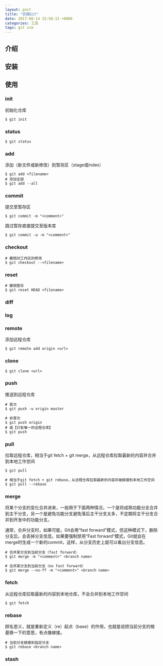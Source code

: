 ```yaml
---
layout: post
title: "实践Git"
date: 2017-08-14 15:58:13 +0800
categories: 工具
tags: git scm
---
```


## 介绍



## 安装



## 使用

### init

初始化仓库

```shell
$ git init
```
### status

```shell
$ git status
```



### add

添加（新文件或新修改）到暂存区（stage或index）

```shell
$ git add <filename>
# 添加全部
$ git add --all
```

### commit

提交至暂存区

```shell
$ git commit -m "<comment>"
```

跳过暂存直接提交至版本库

```shell
$ git commit -a -m "<comment>"
```

### checkout

```shell
# 撤销对工作区的修改
$ git checkout --<filename>

```

### reset

```shell
# 撤销暂存
$ git reset HEAD <filename>
```



### diff

### log

### remote

添加远程仓库

```shell
$ git remote add origin <url>
```

### clone

```shell
$ git clone <url>
```



### push

推送到远程仓库

```shell
# 首次
$ git push -u origin master
```

```shell
# 非首次
$ git push origin
# 或【只有唯一的远程仓库】
$ git push
```

### pull

拉取远程仓库，相当于git fetch + git merge，从远程仓库拉取最新的内容并合并到本地工作空间

```shell
$ git pull
```

```shell
# 相当于git fetch + git rebase，从远程仓库拉取最新的内容并被嫁接到本地工作空间
$ git pull --rebase
```



### merge

将某个分支的变化合并进来，一般用于下面两种情况，一个是将成熟功能分支合并到主干分支，另一个是避免功能分支避免落后主干分支太多，不定期将主干分支合并到开发中的功能分支。

通常，合并分支时，如果可能，Git会用“fast forward”模式，但这种模式下，删除分支后，会丢掉分支信息。如果要强制禁用“Fast forward”模式，Git就会在merge时生成一个新的commit，这样，从分支历史上就可以看出分支信息。

```shell
# 合并某分支到当前分支（fast forward）
$ git merge -m "<comment>" <branch name>
```

```shell
# 合并某分支到当前分支（no fast forward）
$ git merge --no-ff -m "<comment>" <branch name>
```



### fetch

从远程仓库拉取最新的内容到本地仓库，不会合并到本地工作空间

```shell
$ git fetch
```



### rebase

顾名思义，就是重新定义（re）起点（base）的作用，也就是说把当前分支的根基换一下的意思，有点像嫁接。

```shell
# 当前分支嫁接到指定分支
$ git rebase <branch name>
```



### stash
